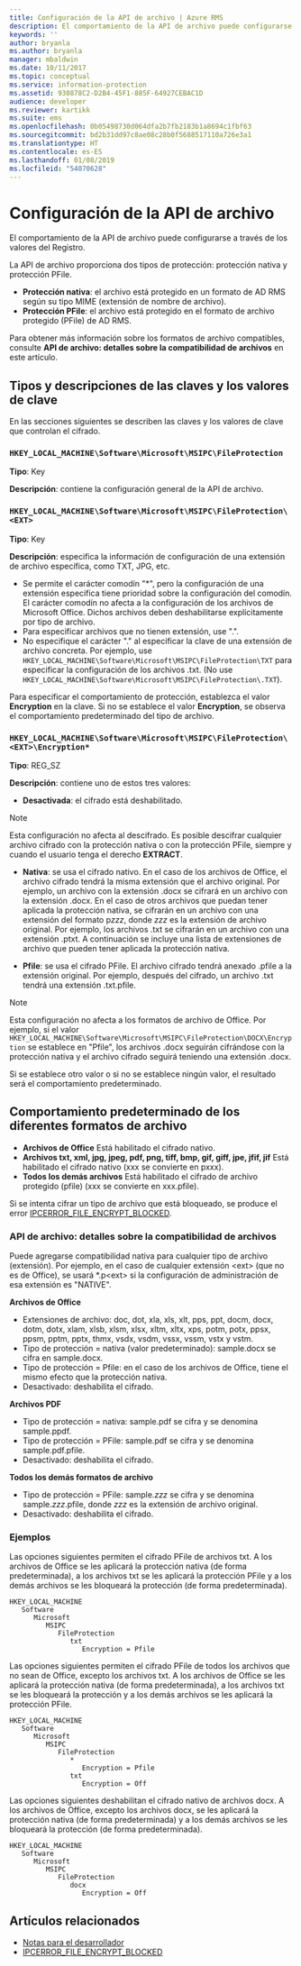 ```yaml
---
title: Configuración de la API de archivo | Azure RMS
description: El comportamiento de la API de archivo puede configurarse a través de los valores del Registro.
keywords: ''
author: bryanla
ms.author: bryanla
manager: mbaldwin
ms.date: 10/11/2017
ms.topic: conceptual
ms.service: information-protection
ms.assetid: 930878C2-D2B4-45F1-885F-64927CEBAC1D
audience: developer
ms.reviewer: kartikk
ms.suite: ems
ms.openlocfilehash: 0b05498730d064dfa2b7fb2183b1a8694c1fbf63
ms.sourcegitcommit: bd2b31dd97c8ae08c28b0f5688517110a726e3a1
ms.translationtype: HT
ms.contentlocale: es-ES
ms.lasthandoff: 01/08/2019
ms.locfileid: "54070628"
---
```

# <a name="file-api-configuration"></a>Configuración de la API de archivo


El comportamiento de la API de archivo puede configurarse a través de los valores del Registro.

La API de archivo proporciona dos tipos de protección: protección nativa y protección PFile.

-   **Protección nativa**: el archivo está protegido en un formato de AD RMS según su tipo MIME (extensión de nombre de archivo).
-   **Protección PFile**: el archivo está protegido en el formato de archivo protegido (PFile) de AD RMS.

Para obtener más información sobre los formatos de archivo compatibles, consulte **API de archivo: detalles sobre la compatibilidad de archivos** en este artículo.

## <a name="keykey-value-types-and-descriptions"></a>Tipos y descripciones de las claves y los valores de clave

En las secciones siguientes se describen las claves y los valores de clave que controlan el cifrado.

### `HKEY_LOCAL_MACHINE\Software\Microsoft\MSIPC\FileProtection`

**Tipo**: Key

**Descripción**: contiene la configuración general de la API de archivo.

### `HKEY_LOCAL_MACHINE\Software\Microsoft\MSIPC\FileProtection\<EXT>`

**Tipo**: Key

**Descripción**: especifica la información de configuración de una extensión de archivo específica, como TXT, JPG, etc.

- Se permite el carácter comodín "*", pero la configuración de una extensión específica tiene prioridad sobre la configuración del comodín. El carácter comodín no afecta a la configuración de los archivos de Microsoft Office. Dichos archivos deben deshabilitarse explícitamente por tipo de archivo.
- Para especificar archivos que no tienen extensión, use ".".
- No especifique el carácter "." al especificar la clave de una extensión de archivo concreta. Por ejemplo, use `HKEY_LOCAL_MACHINE\Software\Microsoft\MSIPC\FileProtection\TXT` para especificar la configuración de los archivos .txt. (No use `HKEY_LOCAL_MACHINE\Software\Microsoft\MSIPC\FileProtection\.TXT`).

Para especificar el comportamiento de protección, establezca el valor **Encryption** en la clave. Si no se establece el valor **Encryption**, se observa el comportamiento predeterminado del tipo de archivo.


### `HKEY_LOCAL_MACHINE\Software\Microsoft\MSIPC\FileProtection\<EXT>\Encryption*`

**Tipo**: REG_SZ

**Descripción**: contiene uno de estos tres valores:

- **Desactivada**: el cifrado está deshabilitado.

> [!Note]
> Esta configuración no afecta al descifrado. Es posible descifrar cualquier archivo cifrado con la protección nativa o con la protección PFile, siempre y cuando el usuario tenga el derecho **EXTRACT**.

- **Nativa**:  se usa el cifrado nativo. En el caso de los archivos de Office, el archivo cifrado tendrá la misma extensión que el archivo original. Por ejemplo, un archivo con la extensión .docx se cifrará en un archivo con la extensión .docx. En el caso de otros archivos que puedan tener aplicada la protección nativa, se cifrarán en un archivo con una extensión del formato p*zzz*, donde *zzz* es la extensión de archivo original. Por ejemplo, los archivos .txt se cifrarán en un archivo con una extensión .ptxt. A continuación se incluye una lista de extensiones de archivo que pueden tener aplicada la protección nativa.

- **Pfile**: se usa el cifrado PFile. El archivo cifrado tendrá anexado .pfile a la extensión original. Por ejemplo, después del cifrado, un archivo .txt tendrá una extensión .txt.pfile.


> [!Note]
> Esta configuración no afecta a los formatos de archivo de Office. Por ejemplo, si el valor `HKEY_LOCAL_MACHINE\Software\Microsoft\MSIPC\FileProtection\DOCX\Encryption` se establece en &quot;Pfile", los archivos .docx seguirán cifrándose con la protección nativa y el archivo cifrado seguirá teniendo una extensión .docx.

Si se establece otro valor o si no se establece ningún valor, el resultado será el comportamiento predeterminado.

## <a name="default-behavior-for-different-file-formats"></a>Comportamiento predeterminado de los diferentes formatos de archivo

-   **Archivos de Office** Está habilitado el cifrado nativo.
-   **Archivos txt, xml, jpg, jpeg, pdf, png, tiff, bmp, gif, giff, jpe, jfif, jif** Está habilitado el cifrado nativo (xxx se convierte en pxxx).
-   **Todos los demás archivos** Está habilitado el cifrado de archivo protegido (pfile) (xxx se convierte en xxx.pfile).

Si se intenta cifrar un tipo de archivo que está bloqueado, se produce el error [IPCERROR\_FILE\_ENCRYPT\_BLOCKED](https://msdn.microsoft.com/library/hh535248.aspx).

### <a name="file-api---file-support-details"></a>API de archivo: detalles sobre la compatibilidad de archivos

Puede agregarse compatibilidad nativa para cualquier tipo de archivo (extensión). Por ejemplo, en el caso de cualquier extensión &lt;ext&gt; (que no es de Office), se usará \*.p&lt;ext&gt; si la configuración de administración de esa extensión es "NATIVE".

**Archivos de Office**

-   Extensiones de archivo: doc, dot, xla, xls, xlt, pps, ppt, docm, docx, dotm, dotx, xlam, xlsb, xlsm, xlsx, xltm, xltx, xps, potm, potx, ppsx, ppsm, pptm, pptx, thmx, vsdx, vsdm, vssx, vssm, vstx y vstm. 
-   Tipo de protección = nativa (valor predeterminado): sample.docx se cifra en sample.docx.
-   Tipo de protección = Pfile: en el caso de los archivos de Office, tiene el mismo efecto que la protección nativa.
-   Desactivado: deshabilita el cifrado.

**Archivos PDF**

-   Tipo de protección = nativa: sample.pdf se cifra y se denomina sample.ppdf.
-   Tipo de protección = PFile: sample.pdf se cifra y se denomina sample.pdf.pfile.
-   Desactivado: deshabilita el cifrado.

**Todos los demás formatos de archivo**

-   Tipo de protección = PFile: sample.*zzz* se cifra y se denomina sample.*zzz*.pfile, donde *zzz* es la extensión de archivo original.
-   Desactivado: deshabilita el cifrado.

### <a name="examples"></a>Ejemplos

Las opciones siguientes permiten el cifrado PFile de archivos txt. A los archivos de Office se les aplicará la protección nativa (de forma predeterminada), a los archivos txt se les aplicará la protección PFile y a los demás archivos se les bloqueará la protección (de forma predeterminada).

```
HKEY_LOCAL_MACHINE
   Software
      Microsoft
         MSIPC
            FileProtection
               txt
                  Encryption = Pfile
```

Las opciones siguientes permiten el cifrado PFile de todos los archivos que no sean de Office, excepto los archivos txt. A los archivos de Office se les aplicará la protección nativa (de forma predeterminada), a los archivos txt se les bloqueará la protección y a los demás archivos se les aplicará la protección PFile.

```
HKEY_LOCAL_MACHINE
   Software
      Microsoft
         MSIPC
            FileProtection
               *
                  Encryption = Pfile
               txt
                  Encryption = Off
```

Las opciones siguientes deshabilitan el cifrado nativo de archivos docx. A los archivos de Office, excepto los archivos docx, se les aplicará la protección nativa (de forma predeterminada) y a los demás archivos se les bloqueará la protección (de forma predeterminada).

```
HKEY_LOCAL_MACHINE
   Software
      Microsoft
         MSIPC
            FileProtection
               docx
                  Encryption = Off
```

## <a name="related-articles"></a>Artículos relacionados

- [Notas para el desarrollador](developer-notes.md)
- [IPCERROR\_FILE\_ENCRYPT\_BLOCKED](https://msdn.microsoft.com/library/hh535248.aspx)

